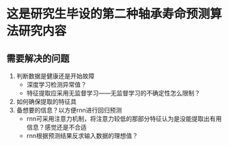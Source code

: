 # 这是研究生毕设的第二种轴承寿命预测算法研究内容

## 需要解决的问题

1. 判断数据是健康还是开始故障
   * 深度学习检测异常值？
   * 特征提取应采用无监督学习——无监督学习的不确定性怎么限制？
2. 如何确保提取的特征具
3. 备想要的信息？以方便rnn进行回归预测
   * rnn可采用注意力机制，将注意力较低的那部分特征认为是没能提取出有用信息？感觉还是不合适
   * rnn根据预测结果反求输入数据的理想值？
